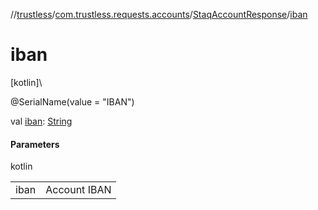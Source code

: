 //[trustless](../../../index.md)/[com.trustless.requests.accounts](../index.md)/[StaqAccountResponse](index.md)/[iban](iban.md)

# iban

[kotlin]\

@SerialName(value = &quot;IBAN&quot;)

val [iban](iban.md): [String](https://kotlinlang.org/api/latest/jvm/stdlib/kotlin/-string/index.html)

#### Parameters

kotlin

| | |
|---|---|
| iban | Account IBAN |
